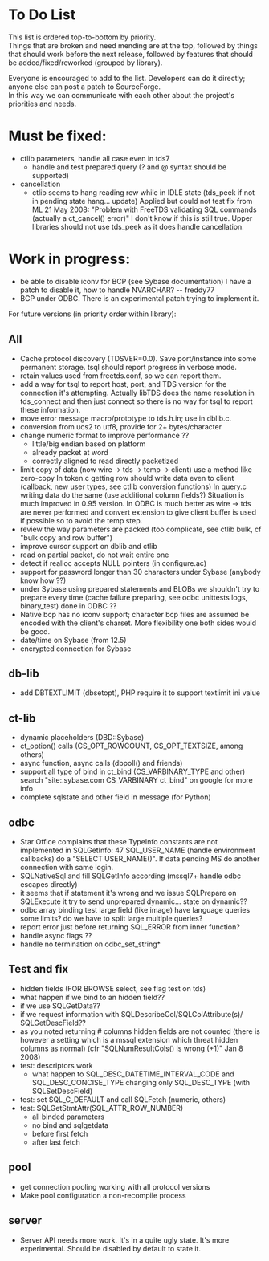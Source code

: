 To Do List
==========

This list is ordered top-to-bottom by priority.  
Things that are broken and need mending are at the top, 
followed by things that should work before the next release, 
followed by features that should be added/fixed/reworked (grouped by library).  

Everyone is encouraged to add to the list.  Developers can do it directly; 
anyone else can post a patch to SourceForge.  
In this way we can communicate with each
other about the project's priorities and needs.  

Must be fixed:
====

* ctlib parameters, handle all case even in tds7
  * handle and test prepared query
    (? and @ syntax should be supported)
* cancellation
  * ctlib seems to hang reading row while in IDLE state
    (tds_peek if not in pending state hang... update)
    Applied but could not test fix from ML 21 May 2008: 
    	"Problem with FreeTDS validating SQL commands 
         (actually a ct_cancel() error)" 
    I don't know if this is still true. Upper libraries
    should not use tds_peek as it does handle cancellation.

Work in progress:
====

* be able to disable iconv for BCP (see Sybase documentation)
  I have a patch to disable it, how to handle NVARCHAR? -- freddy77
* BCP under ODBC. There is an experimental patch trying to
  implement it.

For future versions (in priority order within library):

All
----

* Cache protocol discovery (TDSVER=0.0). Save port/instance into some permanent storage.
  tsql should report progress in verbose mode.
* retain values used from freetds.conf, so we can report them.
* add a way for tsql to report host, port, and TDS version for 
  the connection it's attempting.
  Actually libTDS does the name resolution in tds_connect and then
  just connect so there is no way for tsql to report these information.
* move error message macro/prototype to tds.h.in; use in dblib.c.
* conversion from ucs2 to utf8, provide for 2+ bytes/character
* change numeric format to improve performance ??
  * little/big endian based on platform
  * already packet at word
  * correctly aligned to read directly packetized
* limit copy of data (now wire -> tds -> temp -> client)
  use a method like zero-copy
  In token.c getting row should write data even to client
  (callback, new user types, see ctlib conversion functions)
  In query.c writing data do the same (use additional column fields?)
  Situation is much improved in 0.95 version.
  In ODBC is much better as wire -> tds are never performed and
  convert extension to give client buffer is used if possible so
  to avoid the temp step.
* review the way parameters are packed 
  (too complicate, see ctlib bulk, cf "bulk copy and row buffer")
* improve cursor support on dblib and ctlib
* read on partial packet, do not wait entire one
* detect if realloc accepts NULL pointers (in configure.ac)
* support for password longer than 30 characters under Sybase
  (anybody know how ??)
* under Sybase using prepared statements and BLOBs we shouldn't try to
  prepare every time (cache failure preparing, see odbc unittests logs,
  binary_test)
  done in ODBC ??
* Native bcp has no iconv support; character bcp files are assumed be encoded
  with the client's charset.  More flexibility one both sides would be good.  
* date/time on Sybase (from 12.5)
* encrypted connection for Sybase

db-lib
----

* add DBTEXTLIMIT (dbsetopt), PHP require it to support textlimit ini value

ct-lib
----

* dynamic placeholders (DBD::Sybase)
* ct_option() calls (CS_OPT_ROWCOUNT, CS_OPT_TEXTSIZE, among others)
* async function, async calls (dbpoll() and friends)
* support all type of bind in ct_bind (CS_VARBINARY_TYPE and other)
  search "site:.sybase.com CS_VARBINARY ct_bind" on google for more info
* complete sqlstate and other field in message (for Python)

odbc
----

* Star Office complains that these TypeInfo constants are not implemented in SQLGetInfo:
	47      SQL_USER_NAME
  (handle environment callbacks)
  do a "SELECT USER_NAME()". If data pending MS do another connection with 
  same login.
* SQLNativeSql and fill SQLGetInfo according (mssql7+ handle odbc escapes 
  directly)
* it seems that if statement it's wrong and we issue SQLPrepare on SQLExecute
  it try to send unprepared dynamic... state on dynamic??
* odbc array binding
  test large field (like image) have language queries some limits?
  do we have to split large multiple queries?
* report error just before returning SQL_ERROR from inner function?
* handle async flags ??
* handle no termination on odbc_set_string*

Test and fix
----

* hidden fields (FOR BROWSE select, see flag test on tds)
 * what happen if we bind to an hidden field??
 * if we use SQLGetData??
 * if we request information with SQLDescribeCol/SQLColAttribute(s)/
   SQLGetDescField??
 * as you noted returning # columns hidden fields are not counted (there
   is however a setting which is a mssql extension which threat hidden
   columns as normal)
 (cfr "SQLNumResultCols() is wrong (+1)" Jan 8 2008)
* test: descriptors work
  * what happen to SQL_DESC_DATETIME_INTERVAL_CODE and SQL_DESC_CONCISE_TYPE
    changing only SQL_DESC_TYPE (with SQLSetDescField)
* test: set SQL_C_DEFAULT and call SQLFetch (numeric, others)
* test: SQLGetStmtAttr(SQL_ATTR_ROW_NUMBER)
  * all binded parameters
  * no bind and sqlgetdata
  * before first fetch
  * after last fetch


pool
----

* get connection pooling working with all protocol versions
* Make pool configuration a non-recompile process

server
----

* Server API needs more work. It's in a quite ugly state.
  It's more experimental. Should be disabled by default to state it.
